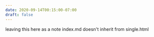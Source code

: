 ```yaml
---
date: 2020-09-14T00:15:00-07:00
draft: false
---
```


leaving this here as a note
index.md doesn't inherit from single.html